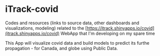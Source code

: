 # iTrack-covid

Codes and resources (links to source data, other dashboards and visualizations, modeling) related to 
the [https://itrack.shinyapps.io/covid](itrack.shinyapps.io/covid) WebApp that I'm developing on my spare time

This App will visualize covid data and build models to predict its furthe propagation  -  for Canada, and globe using Public Data.
